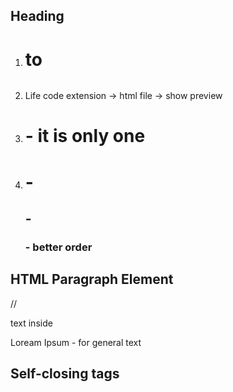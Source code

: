 ## Heading
1.
   <h1> to <h6>
2. Life code extension -> html file -> show preview
3.
   <h1> - it is only one</h1>
4.
   <h1> - <h2> - <h3>  - better order

## HTML Paragraph Element
//  <p> text inside </p>
Loream Ipsum - for general text

## Self-closing tags